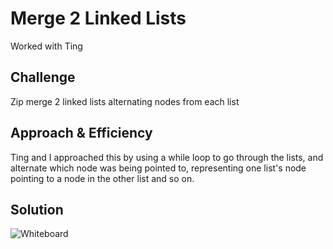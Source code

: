 # Merge 2 Linked Lists
<!-- Short summary or background information -->
Worked with Ting

## Challenge

Zip merge 2 linked lists alternating nodes from each list

## Approach & Efficiency

Ting and I approached this by using a while loop to go through the lists, and alternate which node was being pointed to, representing one list's node pointing to a node in the other list and so on.

## Solution

![Whiteboard](/assets/)